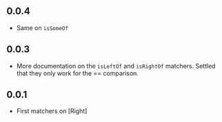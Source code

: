 ## 0.0.4

- Same on `isSomeOf`

## 0.0.3

- More documentation on the `isLeftOf` and `isRightOf` matchers. Settled that they only work for the == comparison.

## 0.0.1

- First matchers on [Right]
